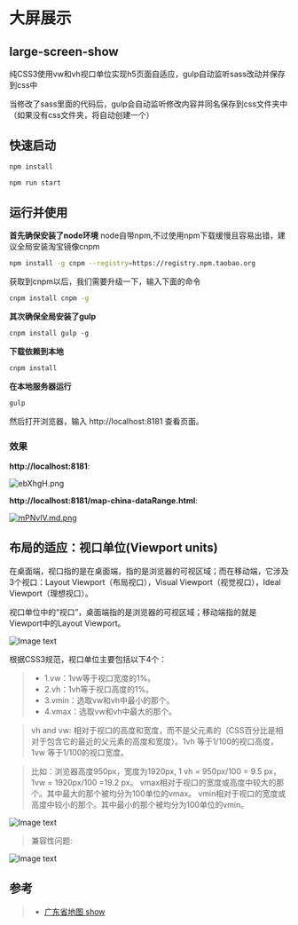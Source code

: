 # 大屏展示  

## large-screen-show
纯CSS3使用vw和vh视口单位实现h5页面自适应，gulp自动监听sass改动并保存到css中

当修改了sass里面的代码后，gulp会自动监听修改内容并同名保存到css文件夹中（如果没有css文件夹，将自动创建一个）

## 快速启动
```bash
npm install 
```
```bash
npm run start
```

## 运行并使用

**首先确保安装了node环境**
node自带npm,不过使用npm下载缓慢且容易出错，建议全局安装淘宝镜像cnpm
```bash
npm install -g cnpm --registry=https://registry.npm.taobao.org
```
获取到cnpm以后，我们需要升级一下，输入下面的命令
```bash
cnpm install cnpm -g
```

**其次确保全局安装了gulp**
```bash
cnpm install gulp -g
```

**下载依赖到本地**
```bash
cnpm install  
```

**在本地服务器运行**
```bash
gulp
```
然后打开浏览器，输入 http://localhost:8181 查看页面。

### 效果

**http://localhost:8181**:

![ebXhgH.png](https://s2.ax1x.com/2019/08/09/ebXhgH.png)

**http://localhost:8181/map-china-dataRange.html**:

[![mPNvlV.md.png](https://s2.ax1x.com/2019/08/13/mPNvlV.md.png)](https://imgchr.com/i/mPNvlV)

## 布局的适应：视口单位(Viewport units)

在桌面端，视口指的是在桌面端，指的是浏览器的可视区域；而在移动端，它涉及3个视口：Layout Viewport（布局视口），Visual Viewport（视觉视口），Ideal Viewport（理想视口）。

视口单位中的“视口”，桌面端指的是浏览器的可视区域；移动端指的就是Viewport中的Layout Viewport。

![Image text](https://images2017.cnblogs.com/blog/1210235/201709/1210235-20170918162531150-539160393.jpg)

根据CSS3规范，视口单位主要包括以下4个：
>* 1.vw：1vw等于视口宽度的1%。
>* 2.vh：1vh等于视口高度的1%。
>* 3.vmin：选取vw和vh中最小的那个。
>* 4.vmax：选取vw和vh中最大的那个。

 >vh and vw: 相对于视口的高度和宽度，而不是父元素的（CSS百分比是相对于包含它的最近的父元素的高度和宽度）。1vh 等于1/100的视口高度，1vw 等于1/100的视口宽度。

> 比如：浏览器高度950px，宽度为1920px, 1 vh = 950px/100 = 9.5 px，1vw = 1920px/100 =19.2 px。
> vmax相对于视口的宽度或高度中较大的那个。其中最大的那个被均分为100单位的vmax。
> vmin相对于视口的宽度或高度中较小的那个。其中最小的那个被均分为100单位的vmin。

![Image text](https://images2017.cnblogs.com/blog/1210235/201709/1210235-20170918162831821-1344168854.jpg)

> 兼容性问题:

![Image text](https://images2017.cnblogs.com/blog/1210235/201709/1210235-20170918164116462-239899595.png)


## 参考

> * [广东省地图 show](https://github.com/carsonWuu/echartJs.git)